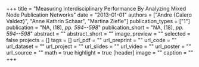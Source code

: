 +++
title = "Measuring Interdisciplinary Performance By Analyzing Mixed Node Publication Networks"
date = "2013-01-01"
authors = ["Andre {Calero Valdez}", "Anne Kathrin Schaar", "Martina Ziefle"]
publication_types = ["1"]
publication = "NA, (18), _pp. 594--598_"
publication_short = "NA, (18), _pp. 594--598_"
abstract = ""
abstract_short = ""
image_preview = ""
selected = false
projects = []
tags = []
url_pdf = ""
url_preprint = ""
url_code = ""
url_dataset = ""
url_project = ""
url_slides = ""
url_video = ""
url_poster = ""
url_source = ""
math = true
highlight = true
[header]
image = ""
caption = ""
+++
